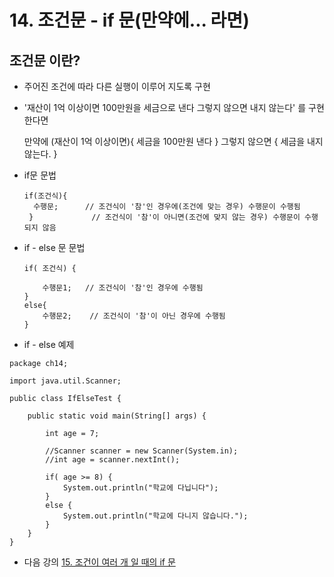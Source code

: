 # 14. 조건문 - if 문(만약에... 라면)

## 조건문 이란?

- 주어진 조건에 따라 다른 실행이 이루어 지도록 구현

- '재산이 1억 이상이면 100만원을 세금으로 낸다 그렇지 않으면 내지 않는다' 를 구현 한다면

   만약에 (재산이 1억 이상이면){
       세금을 100만원 낸다
   }
   그렇지 않으면 {
       세금을 내지 않는다.
   }

- if문 문법
    
      if(조건식){
        수행문;      // 조건식이 '참'인 경우에(조건에 맞는 경우) 수행문이 수행됨 
       }             // 조건식이 '참'이 아니면(조건에 맞지 않는 경우) 수행문이 수행되지 않음


- if - else 문 문법

      if( 조건식) {

          수행문1;   // 조건식이 '참'인 경우에 수행됨
      }
      else{
          수행문2;    // 조건식이 '참'이 아닌 경우에 수행됨
      }
  

- if - else 예제

```
package ch14;

import java.util.Scanner;

public class IfElseTest {

	public static void main(String[] args) {

		int age = 7;

		//Scanner scanner = new Scanner(System.in);
		//int age = scanner.nextInt();
		
		if( age >= 8) {
			System.out.println("학교에 다닙니다");
		}
		else {
			System.out.println("학교에 다니지 않습니다.");
		}
	}
}
```

- 다음 강의 
[15. 조건이 여러 개 일 때의 if 문](https://gitlab.com/easyspubjava/javacoursework/-/blob/master/Chapter1/01-15/README.md)